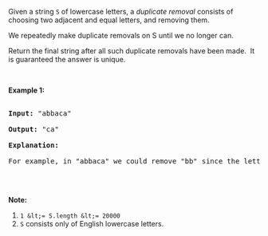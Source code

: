Given a string `` S `` of lowercase letters, a _duplicate removal_ consists of choosing two adjacent and equal letters, and removing&nbsp;them.

We repeatedly make duplicate removals on S until we no longer can.

Return the final string after all such duplicate removals have been made.&nbsp; It is guaranteed the answer is unique.

&nbsp;

__Example 1:__

<pre>
<strong>Input: </strong><span id="example-input-1-1">"abbaca"</span>
<strong>Output: </strong><span id="example-output-1">"ca"</span>
<strong>Explanation: </strong>
For example, in "abbaca" we could remove "bb" since the letters are adjacent and equal, and this is the only possible move.&nbsp; The result of this move is that the string is "aaca", of which only "aa" is possible, so the final string is "ca".
</pre>

&nbsp;

__Note:__

1.   `` 1 &lt;= S.length &lt;= 20000 ``
2.   `` S `` consists only of English lowercase letters.